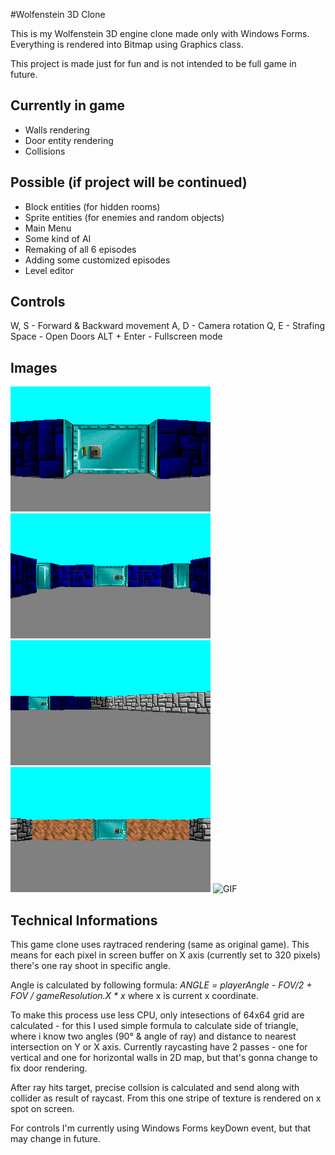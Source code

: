 ﻿#Wolfenstein 3D Clone

This is my Wolfenstein 3D engine clone made only with Windows Forms.
Everything is rendered into Bitmap using Graphics class.

This project is made just for fun and is not intended to be full game in future.



## Currently in game

*  Walls rendering
*  Door entity rendering
*  Collisions



## Possible (if project will be continued)

*  Block entities (for hidden rooms)
*  Sprite entities (for enemies and random objects)
*  Main Menu
*  Some kind of AI
*  Remaking of all 6 episodes
*  Adding some customized episodes 
*  Level editor

## Controls

W, S - Forward & Backward movement
A, D - Camera rotation
Q, E - Strafing
Space - Open Doors
ALT + Enter - Fullscreen mode

## Images

![CELL](https://raw.githubusercontent.com/Agrael11/Wolfenstein-3D-Clone/master/Images/1.png)
![CELLS](https://raw.githubusercontent.com/Agrael11/Wolfenstein-3D-Clone/master/Images/2.png)
![ESCAPE](https://raw.githubusercontent.com/Agrael11/Wolfenstein-3D-Clone/master/Images/3.png)
![DIRT](https://raw.githubusercontent.com/Agrael11/Wolfenstein-3D-Clone/master/Images/4.png)
![GIF](https://raw.githubusercontent.com/Agrael11/Wolfenstein-3D-Clone/master/Images/anim.gif)

## Technical Informations

This game clone uses raytraced rendering (same as original game). This means for each pixel in screen buffer on
X axis (currently set to 320 pixels) there's one ray shoot in specific angle.

Angle is calculated by following formula: _ANGLE = playerAngle - FOV/2 + FOV / gameResolution.X * x_  where x is
current x coordinate.

To make this process use less CPU, only intesections of 64x64 grid are calculated - for this I used simple
formula to calculate side of triangle, where i know two angles (90° & angle of ray) and distance to nearest intersection
on Y or X axis. Currently raycasting have 2 passes - one for vertical and one for horizontal walls in 2D map, but
that's gonna change to fix door rendering.

After ray hits target, precise collsion is calculated and send along with collider as result of raycast. From this one stripe
of texture is rendered on x spot on screen.

For controls I'm currently using Windows Forms keyDown event, but that may change in future.
